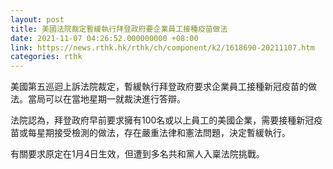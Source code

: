 ```yaml
---
layout: post
title: 美國法院裁定暫緩執行拜登政府要企業員工接種疫苗做法
date: 2021-11-07 04:26:52.000000000 +08:00
link: https://news.rthk.hk/rthk/ch/component/k2/1618690-20211107.htm
categories: rthk
---
```


美國第五巡迴上訴法院裁定，暫緩執行拜登政府要求企業員工接種新冠疫苗的做法。當局可以在當地星期一就裁決進行答辯。

法院認為，拜登政府早前要求擁有100名或以上員工的美國企業，需要接種新冠疫苗或每星期接受檢測的做法，存在嚴重法律和憲法問題，決定暫緩執行。

有關要求原定在1月4日生效，但遭到多名共和黨人入稟法院挑戰。
